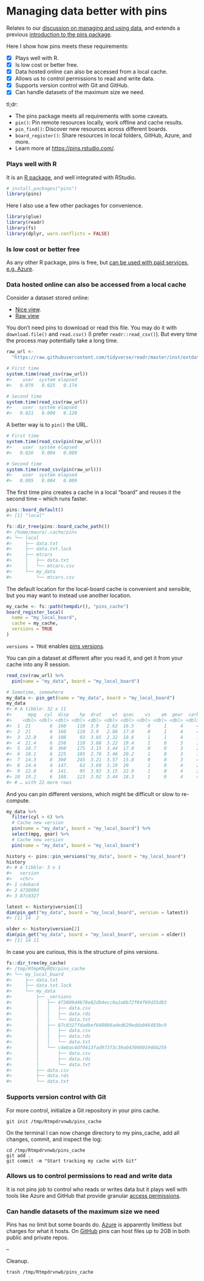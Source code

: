 
# Managing data better with pins

Relates to our [discussion on managing and using
data](https://github.com/2DegreesInvesting/ds-incubator/issues/35), and
extends a previous [introduction to the pins
package](https://github.com/2DegreesInvesting/ds-incubator/issues/38).

Here I show how pins meets these requirements:

  - [x] Plays well with R.
  - [x] Is low cost or better free.
  - [x] Data hosted online can also be accessed from a local cache.
  - [x] Allows us to control permissions to read and write data.
  - [x] Supports version control with Git and GitHub.
  - [x] Can handle datasets of the maximum size we need.

tl;dr:

  - The pins package meets all requirements with some caveats.
  - `pin()`: Pin remote resources locally, work offline and cache
    results.
  - `pin_find()`: Discover new resources across different boards.
  - `board_register()`: Share resources in local folders, GitHub, Azure,
    and more.
  - Learn more at <https://pins.rstudio.com/>.

### Plays well with R

It is an [R
package](https://cloud.r-project.org/web/packages/pins/index.html), and
well integrated with RStudio.

``` r
# install.packages("pins")
library(pins)
```

Here I also use a few other packages for convenience.

``` r
library(glue)
library(readr)
library(fs)
library(dplyr, warn.conflicts = FALSE)
```

### Is low cost or better free

As any other R package, pins is free, but [can be used with paid
services,
e.g. Azure](https://pins.rstudio.com/articles/boards-azure.html).

### Data hosted online can also be accessed from a local cache

Consider a dataset stored online:

  - [Nice
    view](https://github.com/tidyverse/readr/blob/master/inst/extdata/mtcars.csv).
  - [Raw
    view](https://raw.githubusercontent.com/tidyverse/readr/master/inst/extdata/mtcars.csv)

You don’t need pins to download or read this file. You may do it with
`download.file()` and `read.csv()` (I prefer `readr::read_csv()`). But
every time the process may potentially take a long time.

``` r
raw_url <- 
  "https://raw.githubusercontent.com/tidyverse/readr/master/inst/extdata/mtcars.csv"

# First time
system.time(read_csv(raw_url))
#>    user  system elapsed 
#>   0.079   0.025   0.174

# Second time
system.time(read_csv(raw_url))
#>    user  system elapsed 
#>   0.021   0.000   0.120
```

A better way is to `pin()` the URL.

``` r
# First time
system.time(read_csv(pin(raw_url)))
#>    user  system elapsed 
#>   0.026   0.004   0.089

# Second time
system.time(read_csv(pin(raw_url)))
#>    user  system elapsed 
#>   0.005   0.004   0.009
```

The first time pins creates a cache in a local “board” and reuses it the
second time – which runs faster.

``` r
pins::board_default()
#> [1] "local"

fs::dir_tree(pins::board_cache_path())
#> /home/mauro/.cache/pins
#> └── local
#>     ├── data.txt
#>     ├── data.txt.lock
#>     ├── mtcars
#>     │   ├── data.txt
#>     │   └── mtcars.csv
#>     └── my_data
#>         └── mtcars.csv
```

The default location for the local-board cache is convenient and
sensible, but you may want to instead use another location.

``` r
my_cache <- fs::path(tempdir(), "pins_cache")
board_register_local(
  name = "my_local_board", 
  cache = my_cache, 
  versions = TRUE
)
```

`versions = TRUE` enables [pins
versions](https://pins.rstudio.com/articles/advanced-versions.html).

You can pin a dataset at different after you read it, and get it from
your cache into any R session.

``` r
read_csv(raw_url) %>% 
  pin(name = "my_data", board = "my_local_board")

# Sometime, somewhere
my_data <- pin_get(name = "my_data", board = "my_local_board")
my_data
#> # A tibble: 32 x 11
#>      mpg   cyl  disp    hp  drat    wt  qsec    vs    am  gear  carb
#>    <dbl> <dbl> <dbl> <dbl> <dbl> <dbl> <dbl> <dbl> <dbl> <dbl> <dbl>
#>  1  21       6  160    110  3.9   2.62  16.5     0     1     4     4
#>  2  21       6  160    110  3.9   2.88  17.0     0     1     4     4
#>  3  22.8     4  108     93  3.85  2.32  18.6     1     1     4     1
#>  4  21.4     6  258    110  3.08  3.22  19.4     1     0     3     1
#>  5  18.7     8  360    175  3.15  3.44  17.0     0     0     3     2
#>  6  18.1     6  225    105  2.76  3.46  20.2     1     0     3     1
#>  7  14.3     8  360    245  3.21  3.57  15.8     0     0     3     4
#>  8  24.4     4  147.    62  3.69  3.19  20       1     0     4     2
#>  9  22.8     4  141.    95  3.92  3.15  22.9     1     0     4     2
#> 10  19.2     6  168.   123  3.92  3.44  18.3     1     0     4     4
#> # … with 22 more rows
```

And you can pin different versions, which might be difficult or slow to
re-compute.

``` r
my_data %>% 
  filter(cyl > 6) %>% 
  # Cache new version
  pin(name = "my_data", board = "my_local_board") %>%  
  select(mpg, gear) %>% 
  # Cache new version
  pin(name = "my_data", board = "my_local_board") 

history <- pins::pin_versions("my_data", board = "my_local_board")
history
#> # A tibble: 3 x 1
#>   version
#>   <chr>  
#> 1 c4ebac4
#> 2 473809d
#> 3 87c8327

latest <- history$version[1]
dim(pin_get("my_data", board = "my_local_board", version = latest))
#> [1] 14  2

older <- history$version[2]
dim(pin_get("my_data", board = "my_local_board", version = older))
#> [1] 14 11
```

In case you are curious, this is the structure of pins versions.

``` r
fs::dir_tree(my_cache)
#> /tmp/RtmpKNyRQV/pins_cache
#> └── my_local_board
#>     ├── data.txt
#>     ├── data.txt.lock
#>     └── my_data
#>         ├── _versions
#>         │   ├── 473809d4678e82db4ecc9a2a6b72f04f69d35d83
#>         │   │   ├── data.csv
#>         │   │   ├── data.rds
#>         │   │   └── data.txt
#>         │   ├── 87c8327fdadbef640066aded629edda046483bc9
#>         │   │   ├── data.csv
#>         │   │   ├── data.rds
#>         │   │   └── data.txt
#>         │   └── c4ebac4df0413fad973f3c39a04390801946b259
#>         │       ├── data.csv
#>         │       ├── data.rds
#>         │       └── data.txt
#>         ├── data.csv
#>         ├── data.rds
#>         └── data.txt
```

### Supports version control with Git

For more control, initialize a Git repository in your pins cache.

``` /bin/bash
git init /tmp/Rtmpdrvnwb/pins_cache
```

On the terminal I can now change directory to my pins\_cache, add all
changes, commit, and inspect the log:

``` /bin/bash
cd /tmp/Rtmpdrvnwb/pins_cache
git add .
git commit -m "Start tracking my cache with Git"
```

### Allows us to control permissions to read and write data

It is not pins job to control who reads or writes data but it plays well
with tools like Azure and GitHub that provide granular [access
permissions](https://help.github.com/en/github/getting-started-with-github/access-permissions-on-github).

### Can handle datasets of the maximum size we need

Pins has no limit but some boards do.
[Azure](https://pins.rstudio.com/articles/boards-azure.html) is
apparently limitless but charges for what it hosts. On
[GitHub](https://pins.rstudio.com/articles/boards-github.html) pins can
host files up to 2GB in both public and private repos.

–

Cleanup.

``` /bin/bash
trash /tmp/Rtmpdrvnwb/pins_cache
```
